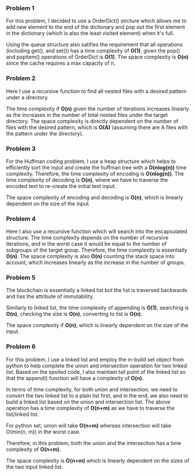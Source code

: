 ### Problem 1
For this problem, I decided to use a OrderDict() strcture which allows me to add new element to the end of the dictionary and pop out the first element in the dictionary (which is also the least visited element) when it's full.

Using the queue structure also satifies the requirement that all operations (including get(), and set()) has a time complexity of __O(1)__, given the pop() and popitem() operations of OrderDict is __O(1)__.
The space complexity is __O(n)__ since the cache requires a max capacity of n.

### Problem 2
Here I use a recursive function to find all nested files with a desired pattern under a directory.

The time complexity if __O(n)__ given the number of iterations increases linearly as the increases in the number of total nested files under the target directory. The space complexity is directly dependent on the number of files with the desired pattern, which is __O(A)__ (assuming there are A files with the pattern under the directory).

### Problem 3
For the Huffman coding problem, I use a heap structure which helps to efficiently sort the input and create the huffman tree with a __O(nlog(n))__ time complexity. Therefore, the time complexity of encoding is __O(nlog(n))__. The time complexity of decoding is __O(n)__, where we have to traverse the encoded text to re-create the initial text input.

The space complexity of encoding and decoding is __O(n)__, which is linearly dependent on the size of the input.

### Problem 4
Here I also use a recursive function which will search into the encapsulated structure.
The time complexity depends on the number of recursive iterations, and in the worst case it would be equal to the number of subgroups of the target group. Therefore, the time complexity is essentially __O(n)__.
The space complexity is also __O(n)__ counting the stack space into account, which increases linearly as the increase in the number of groups. 

### Problem 5
The blockchain is essentially a linked list but the list is traversed backwards and has the attribute of immutability.

Similarly to linked list, the time complexity of appending is __O(1)__, searching is __O(n)__, checking the size is __O(n)__, converting to list is __O(n)__.

The space complexity if __O(n)__, which is linearly dependent on the size of the input.

### Problem 6
For this problem, I use a linked list and employ the in-build set object from python to help complete the union and intersection operation for two linked list.
Based on the spoiled code, I also maintain tail point of the linked list so that the append() function will have a complexity of __O(n)__.

In terms of time complexity, for both union and intersection, we need to convert the two linked list to a plain list first, and in the end, we also need to build a linked list based on the union and intersection list. The above operation has a time complexity of __O(n+m)__ as we have to traverse the list/linked list. 

For python set, union will take __O(n+m)__ whereas intersection will take O(min(n, m)) in the worst case. 

Therefore, in this problem, both the union and the intersection has a time complexity of __O(n+m)__.

The space complexity is __O(n+m)__ which is linearly dependent on the sizes of the two input linked list.